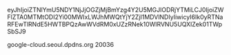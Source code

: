 eyJhIjoiZTNlYmU5NDY1NjJjOGZjMjBmYzg4Y2U5MGJlODRjYTMiLCJ0IjoiZWFlZTA0MTMtODI2Yi00MWIxLWJhMWQtYjY2ZjI1MDVlNDIyIiwicyI6Ik0yRTNaRFEwTlRNdE5HWTBPQzAwWVdRM0xUZzRNek10WlRVNU5UQXlZek01TWpSbSJ9



google-cloud.seoul.dpdns.org      20036
